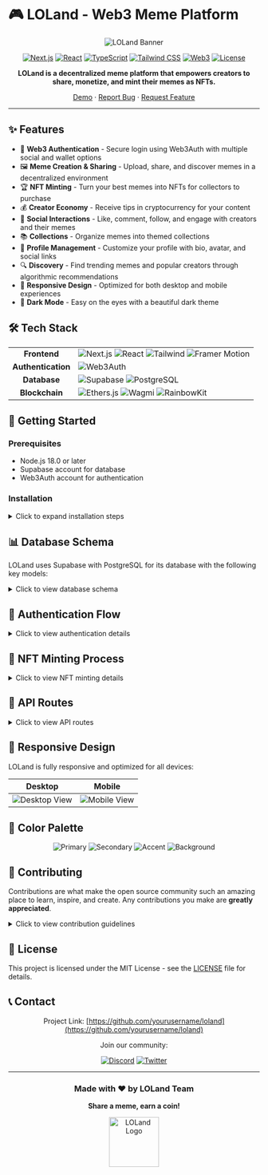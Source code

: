 # 🎮 LOLand - Web3 Meme Platform

<div align="center">

![LOLand Banner](https://via.placeholder.com/1200x300/4a2c8e/ffffff?text=LOLand+-+Web3+Meme+Platform)

[![Next.js](https://img.shields.io/badge/Next.js-13.0+-000000?style=flat&logo=next.js&logoColor=white)](https://nextjs.org/)
[![React](https://img.shields.io/badge/React-19.0+-61DAFB?style=flat&logo=react&logoColor=black)](https://reactjs.org/)
[![TypeScript](https://img.shields.io/badge/TypeScript-5.0+-3178C6?style=flat&logo=typescript&logoColor=white)](https://www.typescriptlang.org/)
[![Tailwind CSS](https://img.shields.io/badge/Tailwind-3.0+-38B2AC?style=flat&logo=tailwind-css&logoColor=white)](https://tailwindcss.com/)
[![Web3](https://img.shields.io/badge/Web3-Powered-F16822?style=flat&logo=ethereum&logoColor=white)](https://ethereum.org/)
[![License](https://img.shields.io/badge/license-MIT-green)](./LICENSE)

**LOLand is a decentralized meme platform that empowers creators to share, monetize, and mint their memes as NFTs.**

[Demo](https://loland.vercel.app) · [Report Bug](https://github.com/yourusername/loland/issues) · [Request Feature](https://github.com/yourusername/loland/issues)

</div>

---

## ✨ Features

- 🔐 **Web3 Authentication** - Secure login using Web3Auth with multiple social and wallet options
- 🖼️ **Meme Creation & Sharing** - Upload, share, and discover memes in a decentralized environment
- 🏆 **NFT Minting** - Turn your best memes into NFTs for collectors to purchase
- 💰 **Creator Economy** - Receive tips in cryptocurrency for your content
- 🤝 **Social Interactions** - Like, comment, follow, and engage with creators and their memes
- 📚 **Collections** - Organize memes into themed collections
- 👤 **Profile Management** - Customize your profile with bio, avatar, and social links
- 🔍 **Discovery** - Find trending memes and popular creators through algorithmic recommendations
- 📱 **Responsive Design** - Optimized for both desktop and mobile experiences
- 🌙 **Dark Mode** - Easy on the eyes with a beautiful dark theme

## 🛠️ Tech Stack

<table>
  <tr>
    <td align="center"><b>Frontend</b></td>
    <td>
      <img src="https://img.shields.io/badge/Next.js-black?style=flat&logo=next.js&logoColor=white" alt="Next.js" />
      <img src="https://img.shields.io/badge/React-61DAFB?style=flat&logo=react&logoColor=black" alt="React" />
      <img src="https://img.shields.io/badge/Tailwind_CSS-38B2AC?style=flat&logo=tailwind-css&logoColor=white" alt="Tailwind" />
      <img src="https://img.shields.io/badge/Framer_Motion-0055FF?style=flat&logo=framer&logoColor=white" alt="Framer Motion" />
    </td>
  </tr>
  <tr>
    <td align="center"><b>Authentication</b></td>
    <td>
      <img src="https://img.shields.io/badge/Web3Auth-6851FF?style=flat&logo=ethereum&logoColor=white" alt="Web3Auth" />
    </td>
  </tr>
  <tr>
    <td align="center"><b>Database</b></td>
    <td>
      <img src="https://img.shields.io/badge/Supabase-3ECF8E?style=flat&logo=supabase&logoColor=white" alt="Supabase" />
      <img src="https://img.shields.io/badge/PostgreSQL-4169E1?style=flat&logo=postgresql&logoColor=white" alt="PostgreSQL" />
    </td>
  </tr>
  <tr>
    <td align="center"><b>Blockchain</b></td>
    <td>
      <img src="https://img.shields.io/badge/Ethers.js-3C3C3D?style=flat&logo=ethereum&logoColor=white" alt="Ethers.js" />
      <img src="https://img.shields.io/badge/Wagmi-black?style=flat&logo=ethereum&logoColor=white" alt="Wagmi" />
      <img src="https://img.shields.io/badge/RainbowKit-7B3FE4?style=flat&logo=ethereum&logoColor=white" alt="RainbowKit" />
    </td>
  </tr>
</table>

## 🚀 Getting Started

### Prerequisites

- Node.js 18.0 or later
- Supabase account for database
- Web3Auth account for authentication

### Installation

<details>
<summary>Click to expand installation steps</summary>

1. Clone the repository:
   ```bash
   git clone https://github.com/yourusername/loland.git
   cd loland
   ```

2. Install dependencies:
   ```bash
   npm install
   ```

3. Set up your environment variables by copying the `.env.example` file:
   ```bash
   cp .env.example .env
   ```

4. Update your `.env` file with your own values:
   ```env
   # Supabase Configuration
   NEXT_PUBLIC_SUPABASE_URL="your-supabase-url"
   NEXT_PUBLIC_SUPABASE_ANON_KEY="your-supabase-anon-key"
   SUPABASE_SERVICE_ROLE_KEY="your-supabase-service-role-key"

   # Web3Auth Configuration
   WEB3AUTH_CLIENT_ID="YOUR_WEB3AUTH_CLIENT_ID"
   NEXT_PUBLIC_WEB3AUTH_CLIENT_ID="YOUR_WEB3AUTH_CLIENT_ID"
   NEXT_PUBLIC_WEB3AUTH_NETWORK="testnet" # "mainnet" for production

   # NextAuth Configuration
   NEXTAUTH_URL="http://localhost:3000"
   NEXTAUTH_SECRET="your-nextauth-secret-key"
   ```

5. Start the development server:
   ```bash
   npm run dev
   ```

6. Open [http://localhost:3000](http://localhost:3000) in your browser to see the application.

</details>

## 📊 Database Schema

LOLand uses Supabase with PostgreSQL for its database with the following key models:

<details>
<summary>Click to view database schema</summary>

### Core Models

- **User** 
  - Stores user profiles, wallet addresses, and Web3Auth credentials
  - Manages social relationships and content ownership

- **Meme**
  - Contains meme content, metadata, and on-chain information if minted
  - Tracks views, likes, and monetization metrics

- **Collection**
  - Groups of memes created by users
  - Can be public or private

### Metadata Models

- **Tag & Category**
  - Organizational metadata for memes
  - Enables efficient content discovery

### Interaction Models

- **Like, Comment, Tip**
  - Social interactions and monetization
  - Records engagement metrics

- **Follow & Notification**
  - Social connections and activity alerts
  - Powers the user feed algorithm

### System Models

- **ContractEvent**
  - Tracks on-chain events related to the platform
  - Ensures blockchain synchronization

- **SystemConfig**
  - Platform-wide configuration settings
  - Manages feature flags and parameters

</details>

## 🔐 Authentication Flow

<details>
<summary>Click to view authentication details</summary>

1. **User Authentication**:
   - Users sign in using Web3Auth with various social logins or their existing wallets
   - Upon successful authentication, user information is stored in Supabase

2. **Wallet Integration**:
   - After authentication, users can connect their wallets using RainbowKit
   - The connected wallet is associated with the user's account

</details>

## 💎 NFT Minting Process

<details>
<summary>Click to view NFT minting details</summary>

1. User uploads a meme to the platform
2. Meme metadata is stored in Supabase
3. User can initiate minting through the UI
4. Smart contract interaction creates an NFT on the blockchain
5. Meme is updated in the database with tokenId and contract address
6. Creator can set a price and collectors can purchase the NFT

</details>

## 📡 API Routes

<details>
<summary>Click to view API routes</summary>

| Endpoint | Description |
|----------|-------------|
| `/api/auth/*` | Authentication endpoints |
| `/api/users/*` | User profile management |
| `/api/memes/*` | Meme creation, retrieval, and management |
| `/api/collections/*` | Collection creation and management |
| `/api/social/*` | Social interactions (likes, comments, follows) |
| `/api/tips/*` | Cryptocurrency tipping functionality |
| `/api/nft/*` | NFT minting and marketplace functionality |

</details>

## 📱 Responsive Design

LOLand is fully responsive and optimized for all devices:

<div align="center">

| Desktop | Mobile |
|---------|--------|
| ![Desktop View](https://via.placeholder.com/500x300/4a2c8e/ffffff?text=Desktop+View) | ![Mobile View](https://via.placeholder.com/200x400/4a2c8e/ffffff?text=Mobile+View) |

</div>

## 🎨 Color Palette

<div align="center">
<img src="https://via.placeholder.com/800x100/4a2c8e/ffffff?text=Primary" alt="Primary" />
<img src="https://via.placeholder.com/800x100/c4a7e7/000000?text=Secondary" alt="Secondary" />
<img src="https://via.placeholder.com/800x100/eb6f92/ffffff?text=Accent" alt="Accent" />
<img src="https://via.placeholder.com/800x100/1f1d2e/ffffff?text=Background" alt="Background" />
</div>

## 🤝 Contributing

Contributions are what make the open source community such an amazing place to learn, inspire, and create. Any contributions you make are **greatly appreciated**.

<details>
<summary>Click to view contribution guidelines</summary>

1. Fork the repository
2. Create your feature branch (`git checkout -b feature/amazing-feature`)
3. Commit your changes (`git commit -m 'Add some amazing feature'`)
4. Push to the branch (`git push origin feature/amazing-feature`)
5. Open a Pull Request

</details>

## 📜 License

This project is licensed under the MIT License - see the [LICENSE](LICENSE) file for details.

## 📞 Contact

<div align="center">

Project Link: [https://github.com/yourusername/loland](https://github.com/yourusername/loland)

Join our community:

[![Discord](https://img.shields.io/badge/Discord-7289DA?style=for-the-badge&logo=discord&logoColor=white)](https://discord.gg/loland)
[![Twitter](https://img.shields.io/badge/Twitter-1DA1F2?style=for-the-badge&logo=twitter&logoColor=white)](https://twitter.com/lolandapp)

</div>

---

<div align="center">

### Made with ❤️ by LOLand Team

**Share a meme, earn a coin!**

<img src="https://via.placeholder.com/150x150/4a2c8e/ffffff?text=LOLand" alt="LOLand Logo" width="100" />

</div> 